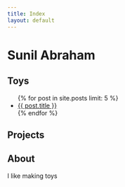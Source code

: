 ```yaml
---
title: Index
layout: default
---
```

# Sunil Abraham
## Toys
<ul>
  {% for post in site.posts limit: 5 %}
    <li><a href="{{ post.url }}">{{ post.title }}</a></li>
  {% endfor %}
</ul>       

## Projects

## About
I like making toys